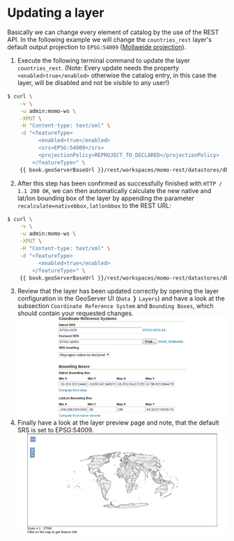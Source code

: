 # Updating a layer

Basically we can change every element of catalog by the use of the REST API. In
the following example we will change the `countries_rest` layer's default output
projection to `EPSG:54009` ([Mollweide projection](https://en.wikipedia.org/wiki/Mollweide_projection)).

1. Execute the following terminal command to update the layer `countries_rest`.
   (Note: Every update needs the property `<enabled>true</enabled>` otherwise
   the catalog entry, in this case the layer, will be disabled and not be visible
   to any user!)
```bash
$ curl \
    -v \
    -u admin:momo-ws \
    -XPUT \
    -H "Content-type: text/xml" \
    -d "<featureType>
          <enabled>true</enabled>
          <srs>EPSG:54009</srs>
          <projectionPolicy>REPROJECT_TO_DECLARED</projectionPolicy>
        </featureType>" \
    {{ book.geoServerBaseUrl }}/rest/workspaces/momo-rest/datastores/db_momo_ws_rest/featuretypes/countries_rest
```
2. After this step has been confirmed as successfully finished with `HTTP / 1.1 200 OK`,
   we can then automatically calculate the new native and lat/lon bounding box
   of the layer by appending the parameter `recalculate=nativebbox,latlonbbox`
   to the REST URL:
```bash
$ curl \
    -v \
    -u admin:momo-ws \
    -XPUT \
    -H "Content-type: text/xml" \
    -d "<featureType>
          <enabled>true</enabled>
        </featureType>" \
    {{ book.geoServerBaseUrl }}/rest/workspaces/momo-rest/datastores/db_momo_ws_rest/featuretypes/countries_rest?recalculate=nativebbox,latlonbbox
```
3. Review that the layer has been updated correctly by opening the layer
   configuration in the GeoServer UI (`Data` &#10093; `Layers`) and have a look
   at the subsection `Coordinate Reference System` and `Bounding Boxes`, which
   should contain your requested changes.
![CRS settings](../../assets/rest_crs_settings.png)
4. Finally have a look at the layer preview page and note, that the default SRS
   is set to EPSG:54009.
![Layer in EPSG:54009.](../../assets/rest_layer_preview.png)
